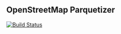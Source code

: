 ## OpenStreetMap Parquetizer

[![Build Status](https://travis-ci.org/adrianulbona/hmm.svg)](https://travis-ci.org/adrianulbona/osm-parquetizer)
